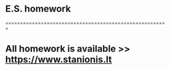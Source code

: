 # E.S. homework

=======================================================

# All homework is available >> https://www.stanionis.lt
